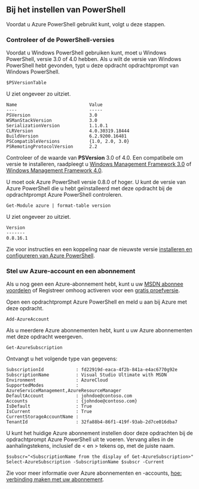 <properties services="virtual-machines" title="Setting up PowerShell" authors="JoeDavies-MSFT" solutions="" manager="timlt" editor="tysonn" />

<tags
   ms.service="virtual-machines"
   ms.devlang="na"
   ms.topic="article"
   ms.tgt_pltfrm=""
   ms.workload="infrastructure"
   ms.date="05/12/2015"
   ms.author="rasquill" />

## <a name="setting-up-powershell"></a>Bij het instellen van PowerShell

Voordat u Azure PowerShell gebruikt kunt, volgt u deze stappen.

### <a name="verify-powershell-versions"></a>Controleer of de PowerShell-versies

Voordat u Windows PowerShell gebruiken kunt, moet u Windows PowerShell, versie 3.0 of 4.0 hebben. Als u wilt de versie van Windows PowerShell hebt gevonden, typt u deze opdracht opdrachtprompt van Windows PowerShell.

    $PSVersionTable

U ziet ongeveer zo uitziet.

    Name                           Value
    ----                           -----
    PSVersion                      3.0
    WSManStackVersion              3.0
    SerializationVersion           1.1.0.1
    CLRVersion                     4.0.30319.18444
    BuildVersion                   6.2.9200.16481
    PSCompatibleVersions           {1.0, 2.0, 3.0}
    PSRemotingProtocolVersion      2.2

Controleer of de waarde van **PSVersion** 3.0 of 4.0. Een compatibele om versie te installeren, raadpleegt u [Windows Management Framework 3.0](http://www.microsoft.com/download/details.aspx?id=34595) of [Windows Management Framework 4.0](http://www.microsoft.com/download/details.aspx?id=40855).

U moet ook Azure PowerShell versie 0.8.0 of hoger. U kunt de versie van Azure PowerShell die u hebt geïnstalleerd met deze opdracht bij de opdrachtprompt Azure PowerShell controleren.

    Get-Module azure | format-table version

U ziet ongeveer zo uitziet.

    Version
    -------
    0.8.16.1

Zie voor instructies en een koppeling naar de nieuwste versie [installeren en configureren van Azure PowerShell](powershell-install-configure.md).


### <a name="set-your-azure-account-and-subscription"></a>Stel uw Azure-account en een abonnement

Als u nog geen een Azure-abonnement hebt, kunt u uw [MSDN abonnee voordelen](https://azure.microsoft.com/pricing/member-offers/msdn-benefits-details/) of Registreer omhoog activeren voor een [gratis proefversie](https://azure.microsoft.com/pricing/free-trial/).

Open een opdrachtprompt Azure PowerShell en meld u aan bij Azure met deze opdracht.

    Add-AzureAccount

Als u meerdere Azure abonnementen hebt, kunt u uw Azure abonnementen met deze opdracht weergeven.

    Get-AzureSubscription

Ontvangt u het volgende type van gegevens:

    SubscriptionId            : fd22919d-eaca-4f2b-841a-e4ac6770g92e
    SubscriptionName          : Visual Studio Ultimate with MSDN
    Environment               : AzureCloud
    SupportedModes            : AzureServiceManagement,AzureResourceManager
    DefaultAccount            : johndoe@contoso.com
    Accounts                  : {johndoe@contoso.com}
    IsDefault                 : True
    IsCurrent                 : True
    CurrentStorageAccountName : 
    TenantId                  : 32fa88b4-86f1-419f-93ab-2d7ce016dba7

U kunt het huidige Azure abonnement instellen door deze opdrachten bij de opdrachtprompt Azure PowerShell uit te voeren. Vervang alles in de aanhalingstekens, inclusief de < en > tekens op, met de juiste naam.

    $subscr="<SubscriptionName from the display of Get-AzureSubscription>"
    Select-AzureSubscription -SubscriptionName $subscr -Current 

Zie voor meer informatie over Azure abonnementen en -accounts, [hoe: verbinding maken met uw abonnement](powershell-install-configure.md#Connect).
